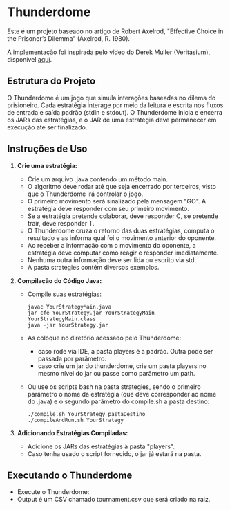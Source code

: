 # Thunderdome

Este é um projeto baseado no artigo de Robert Axelrod, "Effective Choice in the Prisoner’s Dilemma" (Axelrod, R. 1980). 

A implementação foi inspirada pelo vídeo do Derek Muller (Veritasium), disponível [aqui](https://www.youtube.com/watch?v=mScpHTIi-kM).

## Estrutura do Projeto

O Thunderdome é um jogo que simula interações baseadas no dilema do prisioneiro. Cada estratégia interage por meio da leitura e escrita nos fluxos de entrada e saída padrão (stdin e stdout). O Thunderdome inicia e encerra os JARs das estratégias, e o JAR de uma estratégia deve permanecer em execução até ser finalizado.

## Instruções de Uso

1. **Crie uma estratégia:**
    - Crie um arquivo .java contendo um método main.
    - O algoritmo deve rodar até que seja encerrado por terceiros, visto que o Thunderdome irá controlar o jogo.
    - O primeiro movimento será sinalizado pela mensagem "GO". A estratégia deve responder com seu primeiro movimento.
    - Se a estratégia pretende colaborar, deve responder C, se pretende trair, deve responder T.
    - O Thunderdome cruza o retorno das duas estratégias, computa o resultado e as informa qual foi o movimento anterior do oponente.
    - Ao receber a informação com o movimento do oponente, a estratégia deve computar como reagir e responder imediatamente.
    - Nenhuma outra informação deve ser lida ou escrito via std.
    - A pasta strategies contém diversos exemplos.

2. **Compilação do Código Java:**
    - Compile suas estratégias:
      ```
      javac YourStrategyMain.java
      jar cfe YourStrategy.jar YourStrategyMain YourStrategyMain.class
      java -jar YourStrategy.jar
      ```
   - As coloque no diretório acessado pelo Thunderdome:
     - caso rode via IDE, a pasta players é a padrão. Outra pode ser passada por parâmetro.
     - caso crie um jar do thunderdome, crie um pasta players no mesmo nível do jar ou passe como parâmetro um path.
   
   - Ou use os scripts bash na pasta strategies, sendo o primeiro parâmetro o nome da estratégia (que deve corresponder ao nome do .java) e o segundo parâmetro do compile.sh a pasta destino:
     ```
     ./compile.sh YourStrategy pastaDestino
     ./compileAndRun.sh YourStrategy
     ```

3. **Adicionando Estratégias Compiladas:**
    - Adicione os JARs das estratégias à pasta "players".
    - Caso tenha usado o script fornecido, o jar já estará na pasta.
   
## Executando o Thunderdome

- Execute o Thunderdome:
- Output é um CSV chamado tournament.csv que será criado na raiz.